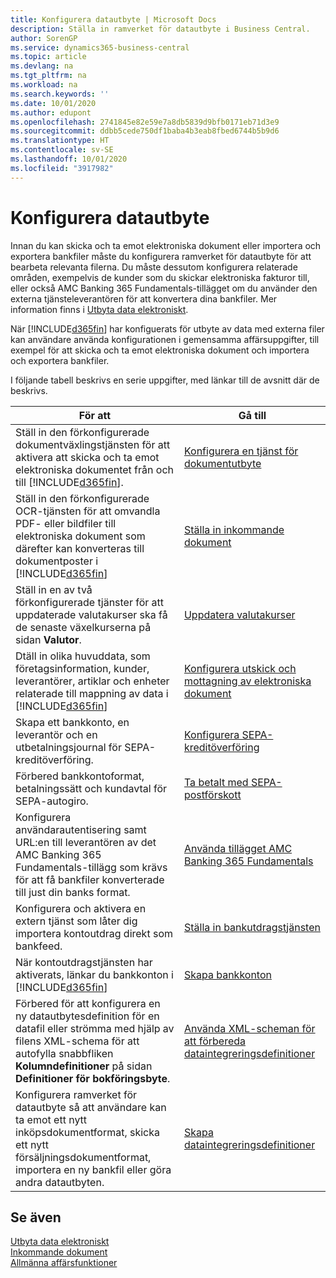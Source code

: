 ```yaml
---
title: Konfigurera datautbyte | Microsoft Docs
description: Ställa in ramverket för datautbyte i Business Central.
author: SorenGP
ms.service: dynamics365-business-central
ms.topic: article
ms.devlang: na
ms.tgt_pltfrm: na
ms.workload: na
ms.search.keywords: ''
ms.date: 10/01/2020
ms.author: edupont
ms.openlocfilehash: 2741845e82e59e7a8db5839d9bfb0171eb71d3e9
ms.sourcegitcommit: ddbb5cede750df1baba4b3eab8fbed6744b5b9d6
ms.translationtype: HT
ms.contentlocale: sv-SE
ms.lasthandoff: 10/01/2020
ms.locfileid: "3917982"
---
```

# <a name="setting-up-data-exchange"></a>Konfigurera datautbyte
Innan du kan skicka och ta emot elektroniska dokument eller importera och exportera bankfiler måste du konfigurera ramverket för datautbyte för att bearbeta relevanta filerna. Du måste dessutom konfigurera relaterade områden, exempelvis de kunder som du skickar elektroniska fakturor till, eller också AMC Banking 365 Fundamentals-tillägget om du använder den externa tjänsteleverantören för att konvertera dina bankfiler. Mer information finns i [Utbyta data elektroniskt](across-data-exchange.md).  

 När [!INCLUDE[d365fin](includes/d365fin_md.md)] har konfiguerats för utbyte av data med externa filer kan användare använda konfigurationen i gemensamma affärsuppgifter, till exempel för att skicka och ta emot elektroniska dokument och importera och exportera bankfiler.  

 I följande tabell beskrivs en serie uppgifter, med länkar till de avsnitt där de beskrivs.  

|**För att**|**Gå till**|  
|------------|-------------|  
|Ställ in den förkonfigurerade dokumentväxlingstjänsten för att aktivera att skicka och ta emot elektroniska dokumentet från och till [!INCLUDE[d365fin](includes/d365fin_md.md)].|[Konfigurera en tjänst för dokumentutbyte](across-how-to-set-up-a-document-exchange-service.md)|  
|Ställ in den förkonfigurerade OCR-tjänsten för att omvandla PDF- eller bildfiler till elektroniska dokument som därefter kan konverteras till dokumentposter i [!INCLUDE[d365fin](includes/d365fin_md.md)]|[Ställa in inkommande dokument](across-how-setup-income-documents.md)|  
|Ställ in en av två förkonfigurerade tjänster för att uppdaterade valutakurser ska få de senaste växelkurserna på sidan **Valutor**.|[Uppdatera valutakurser](finance-how-update-currencies.md)|  
|Dtäll in olika huvuddata, som företagsinformation, kunder, leverantörer, artiklar och enheter relaterade till mappning av data i [!INCLUDE[d365fin](includes/d365fin_md.md)]|[Konfigurera utskick och mottagning av elektroniska dokument](across-how-to-set-up-electronic-document-sending-and-receiving.md)|  
|Skapa ett bankkonto, en leverantör och en utbetalningsjournal för SEPA-kreditöverföring.|[Konfigurera SEPA-kreditöverföring](finance-make-payments-with-bank-data-conversion-service-or-sepa-credit-transfer.md#setting-up-sepa-credit-transfer)|  
|Förbered bankkontoformat, betalningssätt och kundavtal för SEPA-autogiro.|[Ta betalt med SEPA-postförskott](finance-collect-payments-with-sepa-direct-debit.md)|  
|Konfigurera användarautentisering samt URL:en till leverantören av det AMC Banking 365 Fundamentals-tillägg som krävs för att få bankfiler konverterade till just din banks format.|[Använda tillägget AMC Banking 365 Fundamentals](ui-extensions-amc-banking.md)|  
|Konfigurera och aktivera en extern tjänst som låter dig importera kontoutdrag direkt som bankfeed.|[Ställa in bankutdragstjänsten](bank-how-setup-bank-statement-service.md)|  
|När kontoutdragstjänsten har aktiverats, länkar du bankkonton i [!INCLUDE[d365fin](includes/d365fin_md.md)]|[Skapa bankkonton](bank-how-setup-bank-accounts.md)|  
|Förbered för att konfigurera en ny datautbytesdefinition för en datafil eller strömma med hjälp av filens XML-schema för att autofylla snabbfliken **Kolumndefinitioner** på sidan **Definitioner för bokföringsbyte**.|[Använda XML-scheman för att förbereda dataintegreringsdefinitioner](across-how-to-use-xml-schemas-to-prepare-data-exchange-definitions.md)|  
|Konfigurera ramverket för datautbyte så att användare kan ta emot ett nytt inköpsdokumentformat, skicka ett nytt försäljningsdokumentformat, importera en ny bankfil eller göra andra datautbyten.|[Skapa dataintegreringsdefinitioner](across-how-to-set-up-data-exchange-definitions.md)|  

## <a name="see-also"></a>Se även  
[Utbyta data elektroniskt](across-data-exchange.md)  
[Inkommande dokument](across-income-documents.md)  
[Allmänna affärsfunktioner](ui-across-business-areas.md)  
